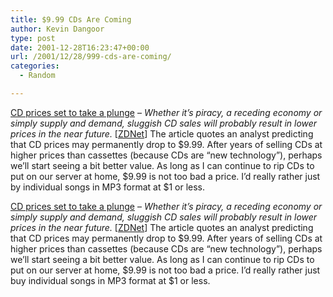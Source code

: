 ```yaml
---
title: $9.99 CDs Are Coming
author: Kevin Dangoor
type: post
date: 2001-12-28T16:23:47+00:00
url: /2001/12/28/999-cds-are-coming/
categories:
  - Random

---
```

[CD prices set to take a plunge][1] &#8211; _Whether it&#8217;s piracy, a receding economy or simply supply and demand, sluggish CD sales will probably result in lower prices in the near future._ [[ZDNet][2]] The article quotes an analyst predicting that CD prices may permanently drop to $9.99. After years of selling CDs at higher prices than cassettes (because CDs are &#8220;new technology&#8221;), perhaps we&#8217;ll start seeing a bit better value. As long as I can continue to rip CDs to put on our server at home, $9.99 is not too bad a price. I&#8217;d really rather just by individual songs in MP3 format at $1 or less.
  
<!--more-->


  
[CD prices set to take a plunge][1] &#8211; _Whether it&#8217;s piracy, a receding economy or simply supply and demand, sluggish CD sales will probably result in lower prices in the near future._ [[ZDNet][2]] The article quotes an analyst predicting that CD prices may permanently drop to $9.99. After years of selling CDs at higher prices than cassettes (because CDs are &#8220;new technology&#8221;), perhaps we&#8217;ll start seeing a bit better value. As long as I can continue to rip CDs to put on our server at home, $9.99 is not too bad a price. I&#8217;d really rather just buy individual songs in MP3 format at $1 or less.

 [1]: http://www.zdnet.com/zdnn/stories/news/0,4586,2835076,00.html?chkpt=zdnnp1tp02
 [2]: http://www.zdnet.com/zdnn/